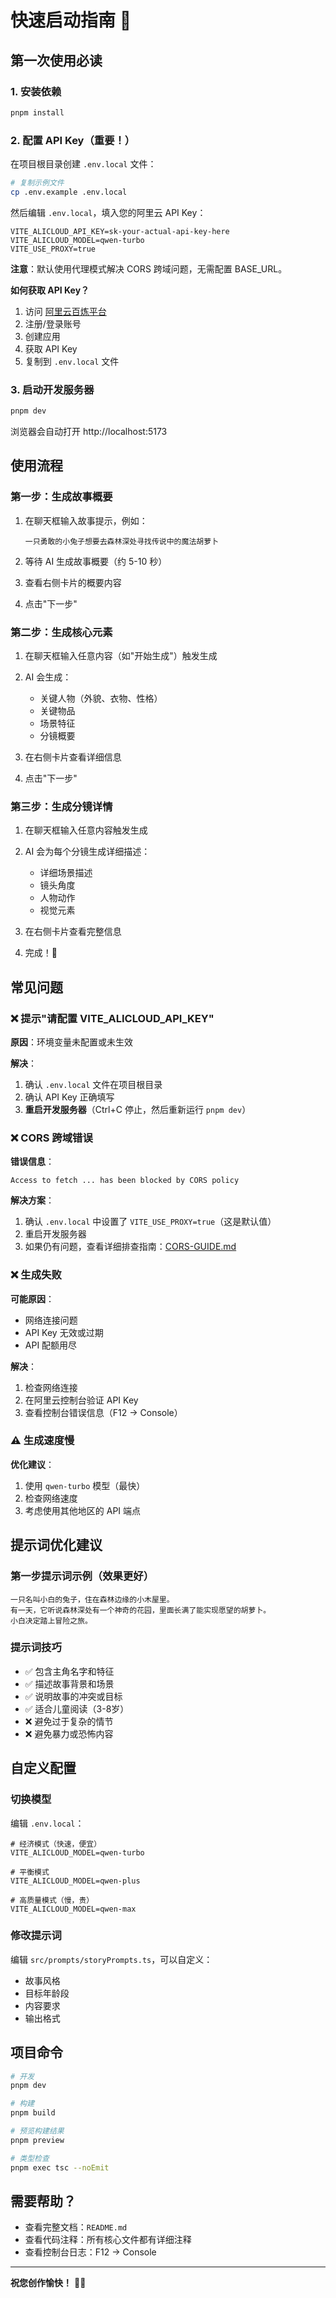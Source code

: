 # 快速启动指南 🚀

## 第一次使用必读

### 1. 安装依赖

```bash
pnpm install
```

### 2. 配置 API Key（重要！）

在项目根目录创建 `.env.local` 文件：

```bash
# 复制示例文件
cp .env.example .env.local
```

然后编辑 `.env.local`，填入您的阿里云 API Key：

```env
VITE_ALICLOUD_API_KEY=sk-your-actual-api-key-here
VITE_ALICLOUD_MODEL=qwen-turbo
VITE_USE_PROXY=true
```

**注意**：默认使用代理模式解决 CORS 跨域问题，无需配置 BASE_URL。

**如何获取 API Key？**

1. 访问 [阿里云百炼平台](https://bailian.console.aliyun.com/)
2. 注册/登录账号
3. 创建应用
4. 获取 API Key
5. 复制到 `.env.local` 文件

### 3. 启动开发服务器

```bash
pnpm dev
```

浏览器会自动打开 http://localhost:5173

## 使用流程

### 第一步：生成故事概要

1. 在聊天框输入故事提示，例如：
   ```
   一只勇敢的小兔子想要去森林深处寻找传说中的魔法胡萝卜
   ```

2. 等待 AI 生成故事概要（约 5-10 秒）

3. 查看右侧卡片的概要内容

4. 点击"下一步"

### 第二步：生成核心元素

1. 在聊天框输入任意内容（如"开始生成"）触发生成

2. AI 会生成：
   - 关键人物（外貌、衣物、性格）
   - 关键物品
   - 场景特征
   - 分镜概要

3. 在右侧卡片查看详细信息

4. 点击"下一步"

### 第三步：生成分镜详情

1. 在聊天框输入任意内容触发生成

2. AI 会为每个分镜生成详细描述：
   - 详细场景描述
   - 镜头角度
   - 人物动作
   - 视觉元素

3. 在右侧卡片查看完整信息

4. 完成！🎉

## 常见问题

### ❌ 提示"请配置 VITE_ALICLOUD_API_KEY"

**原因**：环境变量未配置或未生效

**解决**：
1. 确认 `.env.local` 文件在项目根目录
2. 确认 API Key 正确填写
3. **重启开发服务器**（Ctrl+C 停止，然后重新运行 `pnpm dev`）

### ❌ CORS 跨域错误

**错误信息**：
```
Access to fetch ... has been blocked by CORS policy
```

**解决方案**：
1. 确认 `.env.local` 中设置了 `VITE_USE_PROXY=true`（这是默认值）
2. 重启开发服务器
3. 如果仍有问题，查看详细排查指南：[CORS-GUIDE.md](./CORS-GUIDE.md)

### ❌ 生成失败

**可能原因**：
- 网络连接问题
- API Key 无效或过期
- API 配额用尽

**解决**：
1. 检查网络连接
2. 在阿里云控制台验证 API Key
3. 查看控制台错误信息（F12 → Console）

### ⚠️ 生成速度慢

**优化建议**：
1. 使用 `qwen-turbo` 模型（最快）
2. 检查网络速度
3. 考虑使用其他地区的 API 端点

## 提示词优化建议

### 第一步提示词示例（效果更好）

```
一只名叫小白的兔子，住在森林边缘的小木屋里。
有一天，它听说森林深处有一个神奇的花园，里面长满了能实现愿望的胡萝卜。
小白决定踏上冒险之旅。
```

### 提示词技巧

- ✅ 包含主角名字和特征
- ✅ 描述故事背景和场景
- ✅ 说明故事的冲突或目标
- ✅ 适合儿童阅读（3-8岁）
- ❌ 避免过于复杂的情节
- ❌ 避免暴力或恐怖内容

## 自定义配置

### 切换模型

编辑 `.env.local`：

```env
# 经济模式（快速，便宜）
VITE_ALICLOUD_MODEL=qwen-turbo

# 平衡模式
VITE_ALICLOUD_MODEL=qwen-plus

# 高质量模式（慢，贵）
VITE_ALICLOUD_MODEL=qwen-max
```

### 修改提示词

编辑 `src/prompts/storyPrompts.ts`，可以自定义：
- 故事风格
- 目标年龄段
- 内容要求
- 输出格式

## 项目命令

```bash
# 开发
pnpm dev

# 构建
pnpm build

# 预览构建结果
pnpm preview

# 类型检查
pnpm exec tsc --noEmit
```

## 需要帮助？

- 查看完整文档：`README.md`
- 查看代码注释：所有核心文件都有详细注释
- 查看控制台日志：F12 → Console

---

**祝您创作愉快！** 🎨✨
